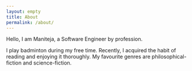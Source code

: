 ```yaml
---
layout: empty
title: About
permalink: /about/
---
```


<!-- <x href="/assets/css/main.css" class="pdf">
<br> -->

Hello, I am Maniteja, a Software Engineer by profession.

I play badminton during my free time. Recently, I acquired the habit of reading and enjoying it thoroughly. My favourite genres are philosophical-fiction and science-fiction.	
